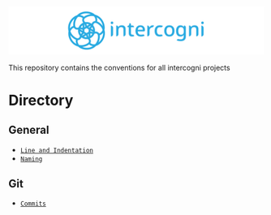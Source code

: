 ![logo](./assets/intercogni_full_logo_blue_on_trans_wide_banner.png)

This repository contains the conventions for all intercogni projects

# Directory
## General
- [`Line and Indentation`](./docs/general/line_and_indentation.md)
- [`Naming`](./docs/general/naming.md)

## Git
- [`Commits`](./docs/git/commits.md)